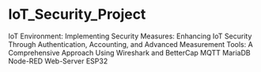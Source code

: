 # IoT_Security_Project
IoT Environment: Implementing Security Measures: Enhancing IoT Security Through Authentication, Accounting, and Advanced Measurement Tools: A Comprehensive Approach Using Wireshark and BetterCap
MQTT MariaDB Node-RED Web-Server ESP32
